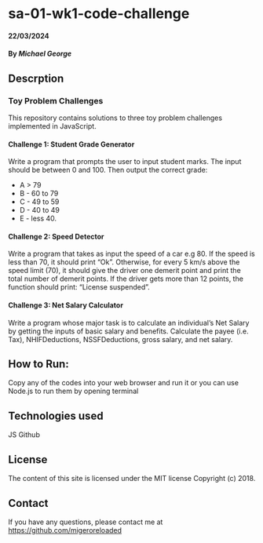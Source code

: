 # sa-01-wk1-code-challenge

#### 22/03/2024

#### By *Michael George*

## Descrption
### Toy Problem Challenges

This repository contains solutions to three toy problem challenges implemented in JavaScript.

#### Challenge 1: Student Grade Generator

Write a program that prompts the user to input student marks. The input should be between 0 and 100. Then output the correct grade:

- A > 79
- B - 60 to 79
- C - 49 to 59
- D - 40 to 49
- E - less 40.

#### Challenge 2: Speed Detector

Write a program that takes as input the speed of a car e.g 80. If the speed is less than 70, it should print “Ok”. Otherwise, for every 5 km/s above the speed limit (70), it should give the driver one demerit point and print the total number of demerit points. If the driver gets more than 12 points, the function should print: “License suspended”.

#### Challenge 3: Net Salary Calculator

Write a program whose major task is to calculate an individual’s Net Salary by getting the inputs of basic salary and benefits. Calculate the payee (i.e. Tax), NHIFDeductions, NSSFDeductions, gross salary, and net salary.

## How to Run:

Copy any of the codes into your web browser and run it or you can use Node.js to run them by opening terminal


## Technologies used
JS
Github

## License
The content of this site is licensed under the MIT license
Copyright (c) 2018.

## Contact
If you have any questions, please contact me at
https://github.com/migeroreloaded
